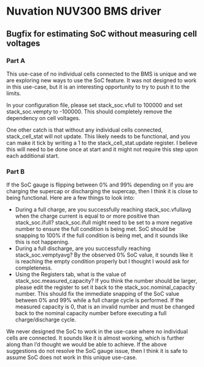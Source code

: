 # Nuvation NUV300 BMS driver

## Bugfix for estimating SoC without measuring cell voltages

### Part A
This use-case of no individual cells connected to the BMS is unique and we are exploring new ways to use the SoC feature. It was not designed to work in this use-case, but it is an interesting opportunity to try to push it to the limits.

In your configuration file, please set stack_soc.vfull to 100000 and set stack_soc.vempty to -100000. This should completely remove the dependency on cell voltages.

One other catch is that without any individual cells connected, stack_cell_stat will not update. This likely needs to be functional, and you can make it tick by writing a 1 to the stack_cell_stat.update register. I believe this will need to be done once at start and it might not require this step upon each additional start.


### Part B
If the SoC gauge is flipping between 0% and 99% depending on if you are charging the supercap or discharging the supercap, then I think it is close to being functional. Here are a few things to look into:
- During a full charge, are you successfully reaching stack_soc.vfullavg when the charge current is equal to or more positive than stack_soc.ifull? stack_soc.ifull might need to be set to a more negative number to ensure the full condition is being met. SoC should be snapping to 100% if the full condition is being met, and it sounds like this is not happening.
- During a full discharge, are you successfully reaching stack_soc.vemptyavg? By the observed 0% SoC value, it sounds like it is reaching the empty condition properly but I thought I would ask for completeness.
- Using the Registers tab, what is the value of stack_soc.measured_capacity? If you think the number should be larger, please edit the register to set it back to the stack_soc.nominal_capacity number. This should fix the immediate snapping of the SoC value between 0% and 99% while a full charge cycle is performed. If the measured capacity is 0, that is an invalid number and must be changed back to the nominal capacity number before executing a full charge/discharge cycle.
 
We never designed the SoC to work in the use-case where no individual cells are connected. It sounds like it is almost working, which is further along than I’d thought we would be able to achieve. If the above suggestions do not resolve the SoC gauge issue, then I think it is safe to assume SoC does not work in this unique use-case.
